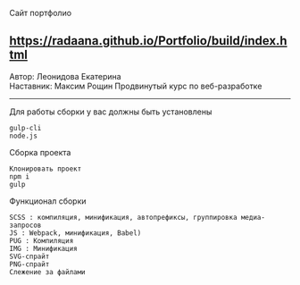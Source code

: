 Сайт портфолио

https://radaana.github.io/Portfolio/build/index.html 
----------------------------

Автор: Леонидова Екатерина     
Наставник: Максим Рощин
Продвинутый курс по веб-разработке 

----------------------------

Для работы сборки у вас должны быть установлены

    gulp-cli
    node.js

Сборка проекта 

    Клонировать проект
    npm i
    gulp

Функционал сборки

    SCSS : компиляция, минификация, автопрефиксы, группировка медиа-запросов
    JS : Webpack, минификация, Babel)
    PUG : Компиляция
    IMG : Минификация
    SVG-спрайт
    PNG-спрайт
    Слежение за файлами 
    
    